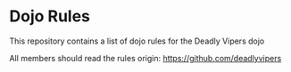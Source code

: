 Dojo Rules
==========

This repository contains a list of dojo rules for the Deadly Vipers dojo

All members should read the rules
origin: https://github.com/deadlyvipers